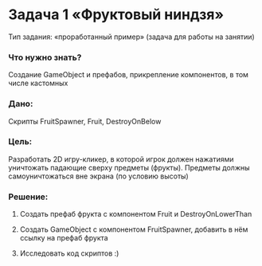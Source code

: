 # Задача 1 «Фруктовый ниндзя»

Тип задания: «проработанный пример» (задача для работы на занятии)

### Что нужно знать?

Создание GameObject и префабов, прикрепление компонентов, в том числе кастомных

### Дано:

Скрипты FruitSpawner, Fruit, DestroyOnBelow

### Цель:

Разработать 2D игру-кликер, в которой игрок должен нажатиями уничтожать падающие сверху предметы (фрукты). Предметы должны самоуничтожаться вне экрана (по условию высоты)

### Решение:

1. Создать префаб фрукта с компонентом Fruit и DestroyOnLowerThan

2. Создать GameObject с компонентом FruitSpawner, добавить в нём ссылку на префаб фрукта

3. Исследовать код скриптов :)

